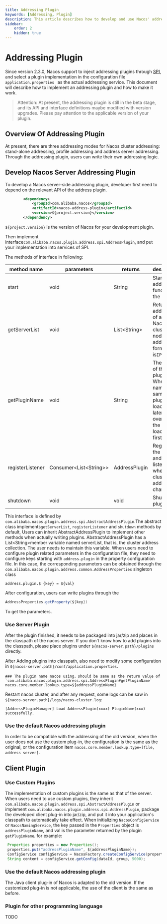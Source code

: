 ```yaml
---
title: Addressing Plugin
keywords: [Addressing, Plugin]
description: This article describes how to develop and use Nacos' addressing plugin.
sidebar:
    order: 2
    hidden: true
---
```


# Addressing Plugin

Since version 2.3.0, Nacos support to inject addressing plugins through [SPI](https://docs.oracle.com/javase/tutorial/sound/SPI-intro.html), and select a plugin implementation in the configuration file `application.properties ` as the actual addressing service. This document will describe how to implement an addressing plugin and how to make it work.

> Attention: 
> At present, the addressing plugin is still in the beta stage, and its API and interface definitions maybe modified with version upgrades. Please pay attention to the applicable version of your plugin.

## Overview Of Addressing Plugin

At present, there are three addressing modes for Nacos cluster addressing: stand-alone addressing, profile addressing and address server addressing. Through the addressing plugin, users can write their own addressing logic.

## Develop Nacos Server Addressing Plugin

To develop a Nacos server-side addressing plugin, developer first need to depend on the relevant API of the address plugin.

```xml
        <dependency>
            <groupId>com.alibaba.nacos</groupId>
            <artifactId>nacos-address-plugin</artifactId>
            <version>${project.version}</version>
        </dependency>
```

`${project.version}` is the version of Nacos for your development plugin.

Then implement interface`com.alibaba.nacos.plugin.address.spi.AddressPlugin`, and put your implementation into services of SPI.

The methods of interface in following:

|method name|parameters|returns|description|
|-----|-----|-----|---|
|start|void|String|Start the addressing function of the plugin.|
|getServerList|void|List&lt;String>|Returns the addresses of all Nacos cluster nodes. The address format is`IP: Port`.|
|getPluginName|void|String|The name of the plugin. When the name is the same, the plugin loaded later will overwrite the plugin loaded first.|
|registerListener|Consumer&lt;List&lt;String>>|AddressPlugin|Register the listener and call the listener when the cluster address changes|
|shutdown|void|void|Shutdown plugin|

This interface is defined by `com.alibaba.nacos.plugin.address.spi.AbstractAddressPlugin`.The abstract class implements`getServerList`, `registerListener` and `shutdown` methods by default, Users can inherit AbstractAddressPlugin to implement other methods when actually writing plugins. AbstractAddressPlugin has a List&lt;String>member variable named serverList, that is, the cluster address collection. The user needs to maintain this variable.
When users need to configure plugin related parameters in the configuration file, they need to configure keys starting with `address.plugin` in the property configuration file. In this case, the corresponding parameters can be obtained through the `com.alibaba.nacos.plugin.address.common.AddressProperties` singleton class
```properties
address.plugin.$ {key} = ${val}
```
After configuration, users can write plugins through the
```java
AddressProperties.getProperty(${key})
```
To get the parameters.

### Use Server Plugin

After the plugin finished, it needs to be packaged into jar/zip and places in the classpath of the nacos server. If you don't know how to add plugins into the classpath, please place plugins under `${nacos-server.path}/plugins` directly.

After Adding plugins into classpath, also need to modify some configuration in `${nacos-server.path}/conf/application.properties`.

```properties
### The plugin name nacos using，should be same as the return value of `com.alibaba.nacos.plugin.address.spi.AddressPlugin#getPluginName`
nacos.core.member.lookup.type=${addressPluginName}
```

Restart nacos cluster, and after any request, some logs can be saw in `${nacos-server.path}/logs/nacos-cluster.log`:

```text
[AddressPluginManager] Load AddressPlugin(xxxx) PluginName(xxx) successfully.
```

### Use the default Nacos addressing plugin

In order to be compatible with the addressing of the old version, when the user does not use the custom plug-in, the configuration is the same as the original, or the configuration item `nacos.core.member.lookup.type=[file, address server]`.

## Client Plugin

### Use Custom Plugins
The implementation of custom plugins is the same as that of the server. When users need to use custom plugins, they inherit `com.alibaba.nacos.plugin.address.spi.AbstractAddressPlugin` or implement `com.alibaba.nacos.plugin.address.spi.AddressPlugin`, package the developed client plug-in into jar/zip, and put it into your application's classpath to automatically take effect. When initializing `NacosConfigService` or `NacosNamingService`, the key passed in the `Properties` object is `addressPluginName`, and val is the parameter returned by the plugin `getPluginName`.
for example:
```java
 Properties properties = new Properties();
 properties.put("addressPluginName", ${addressPluginName});
 ConfigService configService = NacosFactory.createConfigService(properties);
 String content = configService.getConfig(dataId, group, 5000);
```

### Use the default Nacos addressing plugin
The Java client plug-in of Nacos is adapted to the old version. If the customized plug-in is not applicable, the use of the client is the same as before.

### Plugin for other programming language

TODO
